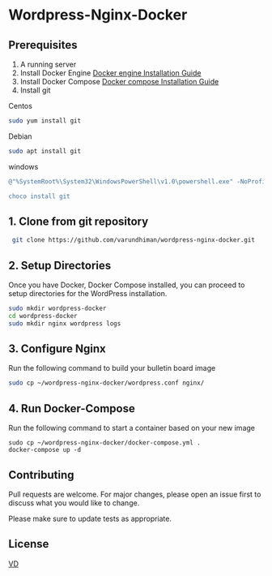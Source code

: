 # Wordpress-Nginx-Docker

## Prerequisites

1. A running server
2. Install Docker Engine
[Docker engine Installation Guide](https://docs.docker.com/engine/install/)
3. Install Docker Compose
[Docker compose Installation Guide](https://docs.docker.com/compose/install/)
4. Install git 
  
  Centos 
 ```bash
 sudo yum install git
 ```
  Debian
 ```bash
 sudo apt install git
 ```
  windows
  ```powershell
 @"%SystemRoot%\System32\WindowsPowerShell\v1.0\powershell.exe" -NoProfile -InputFormat None -ExecutionPolicy Bypass -Command " [System.Net.ServicePointManager]::SecurityProtocol = 3072; iex ((New-Object System.Net.WebClient).DownloadString('https://chocolatey.org/install.ps1'))" && SET "PATH=%PATH%;%ALLUSERSPROFILE%\chocolatey\bin"
  
choco install git
 ```
 
## 1. Clone from git repository
```bash
 git clone https://github.com/varundhiman/wordpress-nginx-docker.git
 ```
## 2. Setup Directories

Once you have Docker, Docker Compose installed, you can proceed to setup directories for the WordPress installation.

```bash
sudo mkdir wordpress-docker
cd wordpress-docker
sudo mkdir nginx wordpress logs
```

## 3. Configure Nginx
Run the following command to build your bulletin board image
```bash
sudo cp ~/wordpress-nginx-docker/wordpress.conf nginx/
```

## 4. Run Docker-Compose
Run the following command to start a container based on your new image
```docker
sudo cp ~/wordpress-nginx-docker/docker-compose.yml .
docker-compose up -d
```

## Contributing
Pull requests are welcome. For major changes, please open an issue first to discuss what you would like to change.

Please make sure to update tests as appropriate.

## License
[VD](https://github.com/varundhiman)
